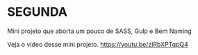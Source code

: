 # SEGUNDA
Mini projeto que aborta um pouco de SASS, Gulp e Bem Naming

Veja o vídeo desse mini projeto. 
https://youtu.be/zlRbXPTqpQ4
